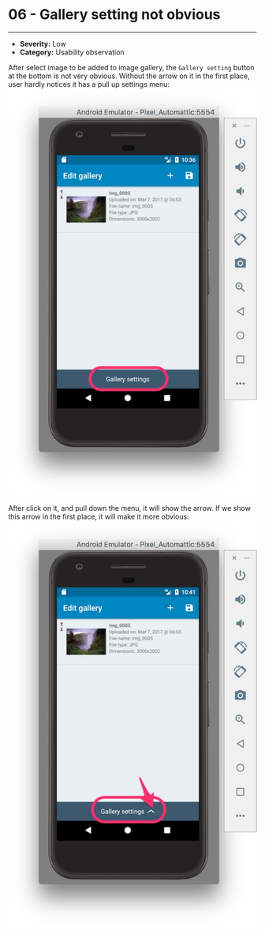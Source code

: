 # 06 - Gallery setting not obvious
----
- **Severity:** Low
- **Category:** Usability observation

After select image to be added to image gallery, the `Gallery setting` button at the bottom is not very obvious. Without the arrow on it in the first place, user hardly notices it has a pull up settings menu:
![](/assets/gallerysetting.jpg) 

After click on it, and pull down the menu, it will show the arrow. If we show this arrow in the first place, it will make it more obvious:
![](/assets/gallerysetting2.jpg)